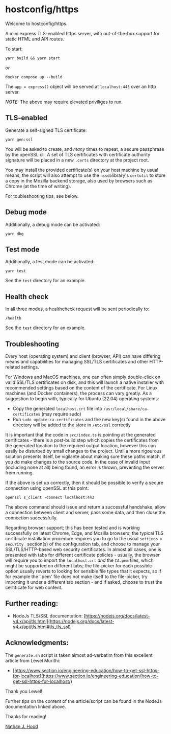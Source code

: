 # hostconfig/https
Welcome to hostconfig/https.

A mini express TLS-enabled https server, with out-of-the-box support for static HTML and API routes.

To start:

```
yarn build && yarn start
```

*or*

```
docker compose up --build
```

The ```app = express()``` object will be served at ```localhost:443``` over an http server.

*NOTE:* The above may require elevated priviliges to run.

## TLS-enabled

Generate a self-signed TLS certificate:

```
yarn gen:ssl
```

You will be asked to create, and *many* times to repeat, a secure passphrase by the openSSL cli. A set of TLS certificates with certificate authority signature will be placed in a new ```.certs``` directory at the project root.

You may install the provided certificate(s) on your host machine by usual means; the script will also attempt to use the ```nssdb```library's ```certutil``` to store a copy in the Mozilla backend storage, also used by browsers such as Chrome (at the time of writing).

For toubleshooting tips, see below.


## Debug mode

Additionally, a debug mode can be activated:

```
yarn dbg
```

## Test mode

Additionally, a test mode can be activated:

```
yarn test
```

See the ```test``` directory for an example.

## Health check

In all three modes, a healthcheck request will be sent periodically to:

```
/health
```

See the ```test``` directory for an example.

## Troubleshooting

Every host (operating system) and client (browser, API) can have differing means and capabilities for managing SSL/TLS certificates and other HTTP-related settings.

For Windows and MacOS machines, one can often simply double-click on valid SSL/TLS certificates on disk, and this will launch a native installer with recommended settings based on the content of the certificate. For Linux machines (and Docker containers), the process can vary greatly. As a suggestion to begin with, typically for Ubuntu (22.04) operating systems:

- Copy the generated ```localhost.crt``` file into ```/usr/local/share/ca-certificates``` (may require sudo)
- Run ```sudo update-ca-certificates``` and the new key(s) found in the above directory will be added to the store in ```/etc/ssl``` correctly

It is important that the code in ```src/index.ts``` is pointing at the generated certificates - there is a post-build step which copies the certificates from the generated location to the required output location, however this can easily be disturbed by small changes to the project. Until a more rigourous solution presents itself, be vigilante about making sure these paths match, if you *do* make changes to the source code. In the case of invalid input (including none at all) being found,
an error is thrown, preventing the server from running.

If the above is set up correctly, then it should be possible to verify a secure connection using openSSL at this point:

```
openssl s_client -connect localhost:443
```

The above command should issue and return a successful handshake, allow a connection between client and server, pass some data, and then close the connection successfully.

Regarding browser support; this has been tested and is working successfully on latest Chrome, Edge, and Mozilla browsers; the typical TLS certificate installation procedure requires you to go to the usual ```settings > security ``` section(s) of the configuration tab, and choose to manage your SSL/TLS/HTTP-based web security certificates. In almost all cases, one is presented with tabs for different certificate policies - usually, the browser will require you to import the ```localhost.crt``` *and* the ```CA.pem``` files, which might be supported on different tabs; the file-picker for each possible option usually reverts to looking for sensible file types that it expects, so if for example the '.pem' file does not make itself to the file-picker, try importing it under a different tab section - and if asked, choose to trust the certificate for web content.

## Further reading:

- NodeJs TLS/SSL documentation: [https://nodejs.org/docs/latest-v4.x/api/tls.html](https://nodejs.org/docs/latest-v4.x/api/tls.html#tls_tls_ssl)

## Acknowledgments:

The ```generate.sh``` script is taken almost ad-verbatim from this excellent article from Lewel Murithi:

- [https://www.section.io/engineering-education/how-to-get-ssl-https-for-localhost](https://www.section.io/engineering-education/how-to-get-ssl-https-for-localhost/)

Thank you Lewel!

Further tips on the content of the article/script can be found in the NodeJs documentation linked above.

Thanks for reading!

[Nathan J. Hood](https://github.com/nathanjhood)
